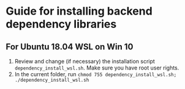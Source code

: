 # Guide for installing backend dependency libraries

## For Ubuntu 18.04 WSL on Win 10

1. Review and change (if necessary) the installation script ```dependency_install_wsl.sh```. Make sure you have root user rights.
2. In the current folder, run ```chmod 755 dependency_install_wsl.sh; ./dependency_install_wsl.sh```